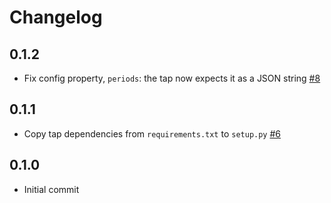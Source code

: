 # Changelog

## 0.1.2
  * Fix config property, `periods`: the tap now expects it as a JSON string [#8](https://github.com/singer-io/tap-nice-incontact/pull/8)

## 0.1.1
  * Copy tap dependencies from `requirements.txt` to `setup.py` [#6](https://github.com/singer-io/tap-nice-incontact/pull/6)

## 0.1.0
  * Initial commit

